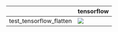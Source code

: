 |                         | tensorflow                                                                                                                                                                         |
|:------------------------|:-----------------------------------------------------------------------------------------------------------------------------------------------------------------------------------|
| test_tensorflow_flatten | <a href="https://github.com/unifyai/ivy/actions/runs/3728170901/jobs/6322946289" rel="noopener noreferrer" target="_blank"><img src=https://img.shields.io/badge/-failure-red></a> |
